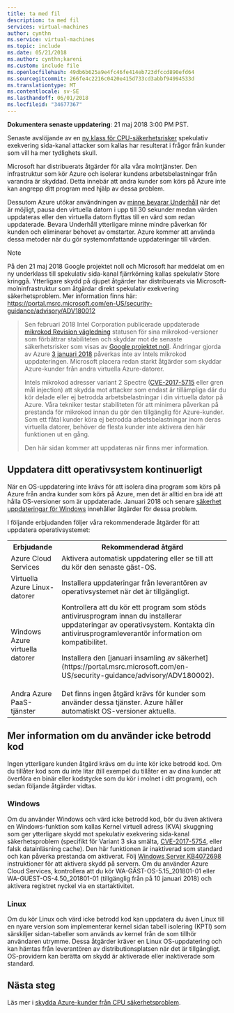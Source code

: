 ```yaml
---
title: ta med fil
description: ta med fil
services: virtual-machines
author: cynthn
ms.service: virtual-machines
ms.topic: include
ms.date: 05/21/2018
ms.author: cynthn;kareni
ms.custom: include file
ms.openlocfilehash: 49db6b625a9e4fc46fe414eb723dfccd890efd64
ms.sourcegitcommit: 266fe4c2216c0420e415d733cd3abbf94994533d
ms.translationtype: MT
ms.contentlocale: sv-SE
ms.lasthandoff: 06/01/2018
ms.locfileid: "34677367"
---
```

**Dokumentera senaste uppdatering**: 21 maj 2018 3:00 PM PST.

Senaste avslöjande av en [ny klass för CPU-säkerhetsrisker](https://portal.msrc.microsoft.com/en-US/security-guidance/advisory/ADV180002) spekulativ exekvering sida-kanal attacker som kallas har resulterat i frågor från kunder som vill ha mer tydlighets skull.  

Microsoft har distribuerats åtgärder för alla våra molntjänster. Den infrastruktur som kör Azure och isolerar kundens arbetsbelastningar från varandra är skyddad.  Detta innebär att andra kunder som körs på Azure inte kan angrepp ditt program med hjälp av dessa problem.

Dessutom Azure utökar användningen av [minne bevarar Underhåll](https://docs.microsoft.com/azure/virtual-machines/windows/maintenance-and-updates#memory-preserving-maintenance) när det är möjligt, pausa den virtuella datorn i upp till 30 sekunder medan värden uppdateras eller den virtuella datorn flyttas till en värd som redan uppdaterade.  Bevara Underhåll ytterligare minne mindre påverkan för kunden och eliminerar behovet av omstarter.  Azure kommer att använda dessa metoder när du gör systemomfattande uppdateringar till värden.

> [!NOTE] 
På den 21 maj 2018 Google projektet noll och Microsoft har meddelat om en ny underklass till spekulativ sida-kanal fjärrkörning kallas spekulativ Store kringgå. Ytterligare skydd på djupet åtgärder har distribuerats via Microsoft-molninfrastruktur som åtgärdar direkt spekulativ exekvering säkerhetsproblem. Mer information finns här: https://portal.msrc.microsoft.com/en-US/security-guidance/advisory/ADV180012 
>
> Sen februari 2018 Intel Corporation publicerade uppdaterade [mikrokod Revision vägledning](https://newsroom.intel.com/wp-content/uploads/sites/11/2018/03/microcode-update-guidance.pdf) statusen för sina mikrokod-versioner som förbättrar stabiliteten och skyddar mot de senaste säkerhetsrisker som visas av [Google projektet noll](https://googleprojectzero.blogspot.com/2018/01/reading-privileged-memory-with-side.html). Ändringar gjorda av Azure [3 januari 2018](https://azure.microsoft.com/blog/securing-azure-customers-from-cpu-vulnerability/) påverkas inte av Intels mikrokod uppdateringen. Microsoft placera redan starkt åtgärder som skyddar Azure-kunder från andra virtuella Azure-datorer.  
>
> Intels mikrokod adresser variant 2 Spectre ([CVE-2017-5715](https://www.cve.mitre.org/cgi-bin/cvename.cgi?name=2017-5715) eller gren mål injection) att skydda mot attacker som endast är tillämpliga där du kör delade eller ej betrodda arbetsbelastningar i din virtuella dator på Azure. Våra tekniker testar stabiliteten för att minimera påverkan på prestanda för mikrokod innan du gör den tillgänglig för Azure-kunder.  Som ett fåtal kunder köra ej betrodda arbetsbelastningar inom deras virtuella datorer, behöver de flesta kunder inte aktivera den här funktionen ut en gång. 
>
> Den här sidan kommer att uppdateras när finns mer information.  






## <a name="keeping-your-operating-systems-up-to-date"></a>Uppdatera ditt operativsystem kontinuerligt

När en OS-uppdatering inte krävs för att isolera dina program som körs på Azure från andra kunder som körs på Azure, men det är alltid en bra idé att hålla OS-versioner som är uppdaterade. Januari 2018 och senare [säkerhet uppdateringar för Windows](https://portal.msrc.microsoft.com/en-US/security-guidance/advisory/ADV180002) innehåller åtgärder för dessa problem.

I följande erbjudanden följer våra rekommenderade åtgärder för att uppdatera operativsystemet: 

<table>
<tr>
<th>Erbjudande</th> <th>Rekommenderad åtgärd </th>
</tr>
<tr>
<td>Azure Cloud Services </td>  <td>Aktivera automatisk uppdatering eller se till att du kör den senaste gäst-OS.</td>
</tr>
<tr>
<td>Virtuella Azure Linux-datorer</td> <td>Installera uppdateringar från leverantören av operativsystemet när det är tillgängligt. </td>
</tr>
<tr>
<td>Windows Azure virtuella datorer </td> <td>Kontrollera att du kör ett program som stöds antivirusprogram innan du installerar uppdateringar av operativsystem. Kontakta din antivirusprogramleverantör information om kompatibilitet.<p> Installera den [januari insamling av säkerhet](https://portal.msrc.microsoft.com/en-US/security-guidance/advisory/ADV180002). </p></td>
</tr>
<tr>
<td>Andra Azure PaaS-tjänster</td> <td>Det finns ingen åtgärd krävs för kunder som använder dessa tjänster. Azure håller automatiskt OS-versioner aktuella. </td>
</tr>
</table>

## <a name="additional-guidance-if-you-are-running-untrusted-code"></a>Mer information om du använder icke betrodd kod 

Ingen ytterligare kunden åtgärd krävs om du inte kör icke betrodd kod. Om du tillåter kod som du inte litar (till exempel du tillåter en av dina kunder att överföra en binär eller kodstycke som du kör i molnet i ditt program), och sedan följande åtgärder vidtas.  


### <a name="windows"></a>Windows 
Om du använder Windows och värd icke betrodd kod, bör du även aktivera en Windows-funktion som kallas Kernel virtuell adress (KVA) skuggning som ger ytterligare skydd mot spekulativ exekvering sida-kanal säkerhetsproblem (specifikt för Variant 3 ska smälta, [CVE-2017-5754](https://www.cve.mitre.org/cgi-bin/cvename.cgi?name=2017-5754), eller falsk datainläsning cache). Den här funktionen är inaktiverad som standard och kan påverka prestanda om aktiverat. Följ [Windows Server KB4072698](https://support.microsoft.com/help/4072698/windows-server-guidance-to-protect-against-the-speculative-execution) instruktioner för att aktivera skydd på servern. Om du använder Azure Cloud Services, kontrollera att du kör WA-GÄST-OS-5.15_201801-01 eller WA-GUEST-OS-4.50_201801-01 (tillgänglig från på 10 januari 2018) och aktivera registret nyckel via en startaktivitet.


### <a name="linux"></a>Linux
Om du kör Linux och värd icke betrodd kod kan uppdatera du även Linux till en nyare version som implementerar kernel sidan tabell isolering (KPTI) som särskiljer sidan-tabeller som används av kernel från de som tillhör användaren utrymme. Dessa åtgärder kräver en Linux OS-uppdatering och kan hämtas från leverantören av distributionsplatsen när det är tillgängligt. OS-providern kan berätta om skydd är aktiverade eller inaktiverade som standard.



## <a name="next-steps"></a>Nästa steg

Läs mer i [skydda Azure-kunder från CPU säkerhetsproblem](https://azure.microsoft.com/blog/securing-azure-customers-from-cpu-vulnerability/).
